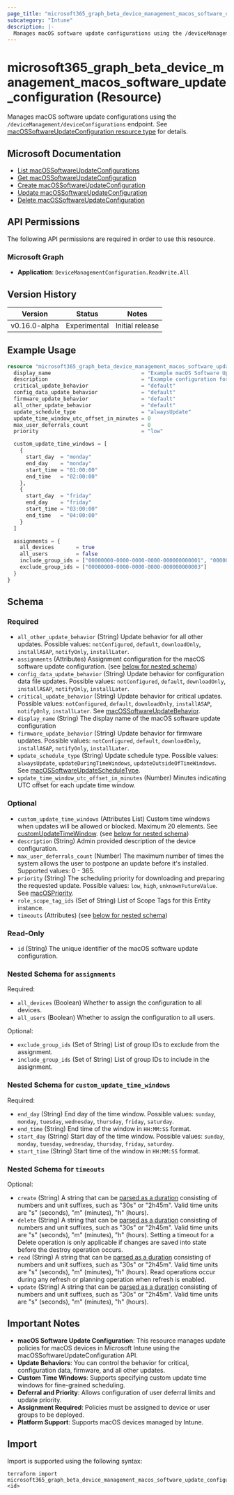 ```yaml
---
page_title: "microsoft365_graph_beta_device_management_macos_software_update_configuration Resource - terraform-provider-microsoft365"
subcategory: "Intune"
description: |-
  Manages macOS software update configurations using the /deviceManagement/deviceConfigurations endpoint. See macOSSoftwareUpdateConfiguration resource type https://learn.microsoft.com/en-us/graph/api/resources/intune-deviceconfig-macossoftwareupdateconfiguration?view=graph-rest-beta for details.
---
```


# microsoft365_graph_beta_device_management_macos_software_update_configuration (Resource)

Manages macOS software update configurations using the `/deviceManagement/deviceConfigurations` endpoint. See [macOSSoftwareUpdateConfiguration resource type](https://learn.microsoft.com/en-us/graph/api/resources/intune-deviceconfig-macossoftwareupdateconfiguration?view=graph-rest-beta) for details.

## Microsoft Documentation

- [List macOSSoftwareUpdateConfigurations](https://learn.microsoft.com/en-us/graph/api/intune-deviceconfig-macossoftwareupdateconfiguration-list?view=graph-rest-beta)
- [Get macOSSoftwareUpdateConfiguration](https://learn.microsoft.com/en-us/graph/api/intune-deviceconfig-macossoftwareupdateconfiguration-get?view=graph-rest-beta)
- [Create macOSSoftwareUpdateConfiguration](https://learn.microsoft.com/en-us/graph/api/intune-deviceconfig-macossoftwareupdateconfiguration-create?view=graph-rest-beta)
- [Update macOSSoftwareUpdateConfiguration](https://learn.microsoft.com/en-us/graph/api/intune-deviceconfig-macossoftwareupdateconfiguration-update?view=graph-rest-beta)
- [Delete macOSSoftwareUpdateConfiguration](https://learn.microsoft.com/en-us/graph/api/intune-deviceconfig-macossoftwareupdateconfiguration-delete?view=graph-rest-beta)
## API Permissions

The following API permissions are required in order to use this resource.

### Microsoft Graph

- **Application**: `DeviceManagementConfiguration.ReadWrite.All`

## Version History

| Version | Status        | Notes           |
|---------|--------------|-----------------|
| v0.16.0-alpha | Experimental | Initial release |

## Example Usage

```terraform
resource "microsoft365_graph_beta_device_management_macos_software_update_configuration" "example" {
  display_name                             = "Example macOS Software Update Configuration"
  description                              = "Example configuration for macOS software updates"
  critical_update_behavior                 = "default"
  config_data_update_behavior              = "default"
  firmware_update_behavior                 = "default"
  all_other_update_behavior                = "default"
  update_schedule_type                     = "alwaysUpdate"
  update_time_window_utc_offset_in_minutes = 0
  max_user_deferrals_count                 = 0
  priority                                 = "low"

  custom_update_time_windows = [
    {
      start_day  = "monday"
      end_day    = "monday"
      start_time = "01:00:00"
      end_time   = "02:00:00"
    },
    {
      start_day  = "friday"
      end_day    = "friday"
      start_time = "03:00:00"
      end_time   = "04:00:00"
    }
  ]

  assignments = {
    all_devices       = true
    all_users         = false
    include_group_ids = ["00000000-0000-0000-0000-000000000001", "00000000-0000-0000-0000-000000000002"]
    exclude_group_ids = ["00000000-0000-0000-0000-000000000003"]
  }
}
```

<!-- schema generated by tfplugindocs -->
## Schema

### Required

- `all_other_update_behavior` (String) Update behavior for all other updates. Possible values: `notConfigured`, `default`, `downloadOnly`, `installASAP`, `notifyOnly`, `installLater`.
- `assignments` (Attributes) Assignment configuration for the macOS software update configuration. (see [below for nested schema](#nestedatt--assignments))
- `config_data_update_behavior` (String) Update behavior for configuration data file updates. Possible values: `notConfigured`, `default`, `downloadOnly`, `installASAP`, `notifyOnly`, `installLater`.
- `critical_update_behavior` (String) Update behavior for critical updates. Possible values: `notConfigured`, `default`, `downloadOnly`, `installASAP`, `notifyOnly`, `installLater`. See [macOSSoftwareUpdateBehavior](https://learn.microsoft.com/en-us/graph/api/resources/intune-deviceconfig-macossoftwareupdatebehavior?view=graph-rest-beta).
- `display_name` (String) The display name of the macOS software update configuration
- `firmware_update_behavior` (String) Update behavior for firmware updates. Possible values: `notConfigured`, `default`, `downloadOnly`, `installASAP`, `notifyOnly`, `installLater`.
- `update_schedule_type` (String) Update schedule type. Possible values: `alwaysUpdate`, `updateDuringTimeWindows`, `updateOutsideOfTimeWindows`. See [macOSSoftwareUpdateScheduleType](https://learn.microsoft.com/en-us/graph/api/resources/intune-deviceconfig-macossoftwareupdatescheduletype?view=graph-rest-beta).
- `update_time_window_utc_offset_in_minutes` (Number) Minutes indicating UTC offset for each update time window.

### Optional

- `custom_update_time_windows` (Attributes List) Custom time windows when updates will be allowed or blocked. Maximum 20 elements. See [customUpdateTimeWindow](https://learn.microsoft.com/en-us/graph/api/resources/intune-deviceconfig-customupdatetimewindow?view=graph-rest-beta). (see [below for nested schema](#nestedatt--custom_update_time_windows))
- `description` (String) Admin provided description of the device configuration.
- `max_user_deferrals_count` (Number) The maximum number of times the system allows the user to postpone an update before it's installed. Supported values: 0 - 365.
- `priority` (String) The scheduling priority for downloading and preparing the requested update. Possible values: `low`, `high`, `unknownFutureValue`. See [macOSPriority](https://learn.microsoft.com/en-us/graph/api/resources/intune-deviceconfig-macospriority?view=graph-rest-beta).
- `role_scope_tag_ids` (Set of String) List of Scope Tags for this Entity instance.
- `timeouts` (Attributes) (see [below for nested schema](#nestedatt--timeouts))

### Read-Only

- `id` (String) The unique identifier of the macOS software update configuration.

<a id="nestedatt--assignments"></a>
### Nested Schema for `assignments`

Required:

- `all_devices` (Boolean) Whether to assign the configuration to all devices.
- `all_users` (Boolean) Whether to assign the configuration to all users.

Optional:

- `exclude_group_ids` (Set of String) List of group IDs to exclude from the assignment.
- `include_group_ids` (Set of String) List of group IDs to include in the assignment.


<a id="nestedatt--custom_update_time_windows"></a>
### Nested Schema for `custom_update_time_windows`

Required:

- `end_day` (String) End day of the time window. Possible values: `sunday`, `monday`, `tuesday`, `wednesday`, `thursday`, `friday`, `saturday`.
- `end_time` (String) End time of the window in `HH:MM:SS` format.
- `start_day` (String) Start day of the time window. Possible values: `sunday`, `monday`, `tuesday`, `wednesday`, `thursday`, `friday`, `saturday`.
- `start_time` (String) Start time of the window in `HH:MM:SS` format.


<a id="nestedatt--timeouts"></a>
### Nested Schema for `timeouts`

Optional:

- `create` (String) A string that can be [parsed as a duration](https://pkg.go.dev/time#ParseDuration) consisting of numbers and unit suffixes, such as "30s" or "2h45m". Valid time units are "s" (seconds), "m" (minutes), "h" (hours).
- `delete` (String) A string that can be [parsed as a duration](https://pkg.go.dev/time#ParseDuration) consisting of numbers and unit suffixes, such as "30s" or "2h45m". Valid time units are "s" (seconds), "m" (minutes), "h" (hours). Setting a timeout for a Delete operation is only applicable if changes are saved into state before the destroy operation occurs.
- `read` (String) A string that can be [parsed as a duration](https://pkg.go.dev/time#ParseDuration) consisting of numbers and unit suffixes, such as "30s" or "2h45m". Valid time units are "s" (seconds), "m" (minutes), "h" (hours). Read operations occur during any refresh or planning operation when refresh is enabled.
- `update` (String) A string that can be [parsed as a duration](https://pkg.go.dev/time#ParseDuration) consisting of numbers and unit suffixes, such as "30s" or "2h45m". Valid time units are "s" (seconds), "m" (minutes), "h" (hours).

## Important Notes

- **macOS Software Update Configuration**: This resource manages update policies for macOS devices in Microsoft Intune using the macOSSoftwareUpdateConfiguration API.
- **Update Behaviors**: You can control the behavior for critical, configuration data, firmware, and all other updates.
- **Custom Time Windows**: Supports specifying custom update time windows for fine-grained scheduling.
- **Deferral and Priority**: Allows configuration of user deferral limits and update priority.
- **Assignment Required**: Policies must be assigned to device or user groups to be deployed.
- **Platform Support**: Supports macOS devices managed by Intune.

## Import

Import is supported using the following syntax:

```shell
terraform import microsoft365_graph_beta_device_management_macos_software_update_configuration.example <id>
```